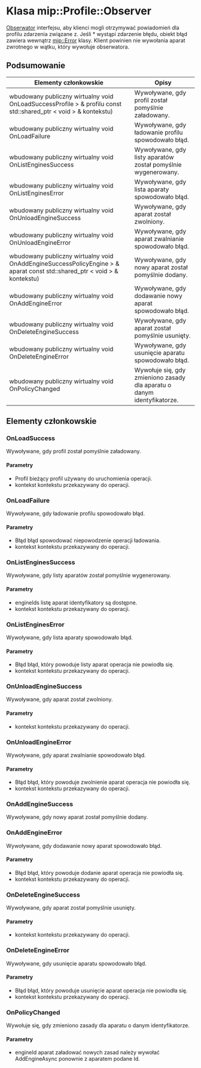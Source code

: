 # <a name="class-mipprofileobserver"></a>Klasa mip::Profile::Observer 
[Obserwator](#classmip_1_1_profile_1_1_observer) interfejsu, aby klienci mogli otrzymywać powiadomień dla profilu zdarzenia związane z.
Jeśli * wystąpi zdarzenie błędu, obiekt błąd zawiera wewnątrz [mip::Error](#classmip_1_1_error) klasy. Klient powinien nie wywołania aparat zwrotnego w wątku, który wywołuje obserwatora.
## <a name="summary"></a>Podsumowanie
 Elementy członkowskie                        | Opisy                                
--------------------------------|---------------------------------------------
wbudowany publiczny wirtualny void OnLoadSuccessProfile > & profilu const std::shared_ptr < void > & kontekstu) | Wywoływane, gdy profil został pomyślnie załadowany.
wbudowany publiczny wirtualny void OnLoadFailure | Wywoływane, gdy ładowanie profilu spowodowało błąd.
wbudowany publiczny wirtualny void OnListEnginesSuccess | Wywoływane, gdy listy aparatów został pomyślnie wygenerowany.
wbudowany publiczny wirtualny void OnListEnginesError | Wywoływane, gdy lista aparaty spowodowało błąd.
wbudowany publiczny wirtualny void OnUnloadEngineSuccess | Wywoływane, gdy aparat został zwolniony.
wbudowany publiczny wirtualny void OnUnloadEngineError | Wywoływane, gdy aparat zwalnianie spowodowało błąd.
wbudowany publiczny wirtualny void OnAddEngineSuccessPolicyEngine > & aparat const std::shared_ptr < void > & kontekstu) | Wywoływane, gdy nowy aparat został pomyślnie dodany.
wbudowany publiczny wirtualny void OnAddEngineError | Wywoływane, gdy dodawanie nowy aparat spowodowało błąd.
wbudowany publiczny wirtualny void OnDeleteEngineSuccess | Wywoływane, gdy aparat został pomyślnie usunięty.
wbudowany publiczny wirtualny void OnDeleteEngineError | Wywoływane, gdy usunięcie aparatu spowodowało błąd.
wbudowany publiczny wirtualny void OnPolicyChanged | Wywołuje się, gdy zmieniono zasady dla aparatu o danym identyfikatorze.
## <a name="members"></a>Elementy członkowskie
### <a name="onloadsuccess"></a>OnLoadSuccess
Wywoływane, gdy profil został pomyślnie załadowany.
#### <a name="parameters"></a>Parametry
* Profil bieżący profil używany do uruchomienia operacji. 
* kontekst kontekstu przekazywany do operacji.
### <a name="onloadfailure"></a>OnLoadFailure
Wywoływane, gdy ładowanie profilu spowodowało błąd.
#### <a name="parameters"></a>Parametry
* Błąd błąd spowodować niepowodzenie operacji ładowania. 
* kontekst kontekstu przekazywany do operacji.
### <a name="onlistenginessuccess"></a>OnListEnginesSuccess
Wywoływane, gdy listy aparatów został pomyślnie wygenerowany.
#### <a name="parameters"></a>Parametry
* engineIds listę aparat identyfikatory są dostępne. 
* kontekst kontekstu przekazywany do operacji.
### <a name="onlistengineserror"></a>OnListEnginesError
Wywoływane, gdy lista aparaty spowodowało błąd.
#### <a name="parameters"></a>Parametry
* Błąd błąd, który powoduje listy aparat operacja nie powiodła się. 
* kontekst kontekstu przekazywany do operacji.
### <a name="onunloadenginesuccess"></a>OnUnloadEngineSuccess
Wywoływane, gdy aparat został zwolniony.
#### <a name="parameters"></a>Parametry
* kontekst kontekstu przekazywany do operacji.
### <a name="onunloadengineerror"></a>OnUnloadEngineError
Wywoływane, gdy aparat zwalnianie spowodowało błąd.
#### <a name="parameters"></a>Parametry
* Błąd błąd, który powoduje zwolnienie aparat operacja nie powiodła się. 
* kontekst kontekstu przekazywany do operacji.
### <a name="onaddenginesuccess"></a>OnAddEngineSuccess
Wywoływane, gdy nowy aparat został pomyślnie dodany.
### <a name="onaddengineerror"></a>OnAddEngineError
Wywoływane, gdy dodawanie nowy aparat spowodowało błąd.
#### <a name="parameters"></a>Parametry
* Błąd błąd, który powoduje dodanie aparat operacja nie powiodła się. 
* kontekst kontekstu przekazywany do operacji.
### <a name="ondeleteenginesuccess"></a>OnDeleteEngineSuccess
Wywoływane, gdy aparat został pomyślnie usunięty.
#### <a name="parameters"></a>Parametry
* kontekst kontekstu przekazywany do operacji.
### <a name="ondeleteengineerror"></a>OnDeleteEngineError
Wywoływane, gdy usunięcie aparatu spowodowało błąd.
#### <a name="parameters"></a>Parametry
* Błąd błąd, który powoduje usunięcie aparat operacja nie powiodła się. 
* kontekst kontekstu przekazywany do operacji.
### <a name="onpolicychanged"></a>OnPolicyChanged
Wywołuje się, gdy zmieniono zasady dla aparatu o danym identyfikatorze.
#### <a name="parameters"></a>Parametry
* engineId aparat załadować nowych zasad należy wywołać AddEngineAsync ponownie z aparatem podane Id.